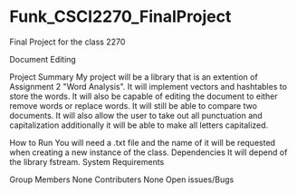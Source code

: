 # Funk_CSCI2270_FinalProject
Final Project for the class 2270

Document Editing

Project Summary
  My project will be a library that is an extention of Assignment 2 "Word Analysis". It will implement vectors and hashtables to store the words. It will also be capable of editing the document to either remove words or replace words. It will still be able to compare two documents. It will also allow the user to take out all punctuation and capitalization additionally it will be able to make all letters capitalized. 

How to Run
	You will need a .txt file and the name of it will be requested when creating a new instance of the class.
Dependencies
	It will depend of the library fstream.
System Requirements
	
Group Members
 None
Contributers
 None
Open issues/Bugs
